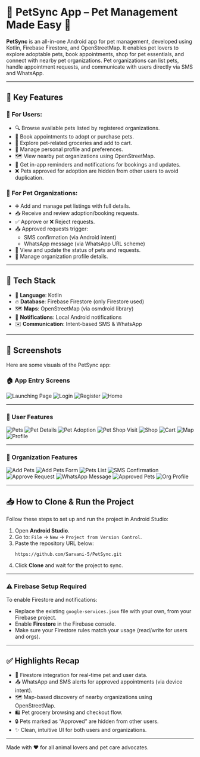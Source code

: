 # 🐶 PetSync App – Pet Management Made Easy 🐾

**PetSync** is an all-in-one Android app for pet management, developed using Kotlin, Firebase Firestore, and OpenStreetMap. It enables pet lovers to explore adoptable pets, book appointments, shop for pet essentials, and connect with nearby pet organizations. Pet organizations can list pets, handle appointment requests, and communicate with users directly via SMS and WhatsApp.

---

## 📲 Key Features

### 👥 For Users:
- 🔍 Browse available pets listed by registered organizations.
- 📅 Book appointments to adopt or purchase pets.
- 🛒 Explore pet-related groceries and add to cart.
- 👤 Manage personal profile and preferences.
- 🗺️ View nearby pet organizations using OpenStreetMap.
- 🔔 Get in-app reminders and notifications for bookings and updates.
- ❌ Pets approved for adoption are hidden from other users to avoid duplication.

### 🏢 For Pet Organizations:
- ➕ Add and manage pet listings with full details.
- 📥 Receive and review adoption/booking requests.
- ✅ Approve or ❌ Reject requests.
- 📤 Approved requests trigger:
  - SMS confirmation (via Android intent)
  - WhatsApp message (via WhatsApp URL scheme)
- 🧾 View and update the status of pets and requests.
- 👤 Manage organization profile details.

---

## 🔧 Tech Stack

- 📱 **Language**: Kotlin  
- 🔥 **Database**: Firebase Firestore (only Firestore used)  
- 🗺️ **Maps**: OpenStreetMap (via osmdroid library)  
- 🔔 **Notifications**: Local Android notifications  
- ✉️ **Communication**: Intent-based SMS & WhatsApp 

---

## 📸 Screenshots

Here are some visuals of the PetSync app:

### 🏠 App Entry Screens
![Launching Page](screenshots/home2.jpg)
![Login](screenshots/home3.jpg)
![Register](screenshots/home40.jpg)
![Home](screenshots/home41.jpg)

---

### 👤 User Features
![Pets](screenshots/user1.jpg)
![Pet Details](screenshots/user2.jpg)
![Pet Adoption](screenshots/user3.jpg)
![Pet Shop Visit](screenshots/user4.jpg)
![Shop](screenshots/user50.jpg)
![Cart](screenshots/user51.jpg)
![Map](screenshots/user8.jpg)
![Profile](screenshots/user6.jpg)

---

### 🏢 Organization Features
![Add Pets](screenshots/org1.jpg)
![Add Pets Form](screenshots/org2.jpg)
![Pets List](screenshots/org3.jpg)
![SMS Confirmation](screenshots/org4.jpg)
![Approve Request](screenshots/org5.jpg)
![WhatsApp Message](screenshots/org7.jpg)
![Approved Pets](screenshots/org6.jpg)
![Org Profile](screenshots/org8.jpg)

---

## 📥 How to Clone & Run the Project

Follow these steps to set up and run the project in Android Studio:

1. Open **Android Studio**.
2. Go to: `File` → `New` → `Project from Version Control`.
3. Paste the repository URL below:
   ```
   https://github.com/Sarvani-5/PetSync.git
   ```
4. Click **Clone** and wait for the project to sync.

---

### ⚠️ Firebase Setup Required

To enable Firestore and notifications:

- Replace the existing `google-services.json` file with your own, from your Firebase project.
- Enable **Firestore** in the Firebase console.
- Make sure your Firestore rules match your usage (read/write for users and orgs).

---

## ✅ Highlights Recap

- 💾 Firestore integration for real-time pet and user data.
- 📤 WhatsApp and SMS alerts for approved appointments (via device intent).
- 🗺️ Map-based discovery of nearby organizations using OpenStreetMap.
- 🛍️ Pet grocery browsing and checkout flow.
- 🔒 Pets marked as “Approved” are hidden from other users.
- ✨ Clean, intuitive UI for both users and organizations.

---

Made with ❤️ for all animal lovers and pet care advocates.  
